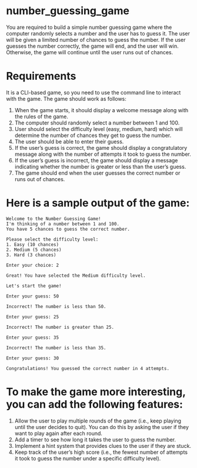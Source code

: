 # number_guessing_game

You are required to build a simple number guessing game where the computer randomly selects a number and the user has to guess it. The user will be given a limited number of chances to guess the number. If the user guesses the number correctly, the game will end, and the user will win. Otherwise, the game will continue until the user runs out of chances.

# Requirements

It is a CLI-based game, so you need to use the command line to interact with the game. The game should work as follows:

1. When the game starts, it should display a welcome message along with the rules of the game.
2. The computer should randomly select a number between 1 and 100.
3. User should select the difficulty level (easy, medium, hard) which will determine the number of chances they get to guess the number.
4. The user should be able to enter their guess.
5. If the user’s guess is correct, the game should display a congratulatory message along with the number of attempts it took to guess the number.
6. If the user’s guess is incorrect, the game should display a message indicating whether the number is greater or less than the user’s guess.
7. The game should end when the user guesses the correct number or runs out of chances.

# Here is a sample output of the game:

    Welcome to the Number Guessing Game!
    I'm thinking of a number between 1 and 100.
    You have 5 chances to guess the correct number.

    Please select the difficulty level:
    1. Easy (10 chances)
    2. Medium (5 chances)
    3. Hard (3 chances)

    Enter your choice: 2

    Great! You have selected the Medium difficulty level.

    Let's start the game!

    Enter your guess: 50

    Incorrect! The number is less than 50.

    Enter your guess: 25

    Incorrect! The number is greater than 25.

    Enter your guess: 35

    Incorrect! The number is less than 35.

    Enter your guess: 30

    Congratulations! You guessed the correct number in 4 attempts.

# To make the game more interesting, you can add the following features:

1. Allow the user to play multiple rounds of the game (i.e., keep playing until the user decides to quit). You can do this by asking the user if they want to play again after each round.
2. Add a timer to see how long it takes the user to guess the number.
3. Implement a hint system that provides clues to the user if they are stuck.
4. Keep track of the user’s high score (i.e., the fewest number of attempts it took to guess the number under a specific difficulty level).
